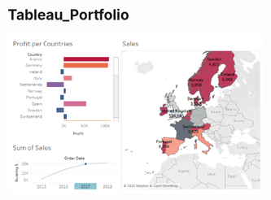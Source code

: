 # Tableau_Portfolio


![](https://github.com/RubenGavidia/Tableau_Portfolio/blob/main/Dashboard%201.png)
